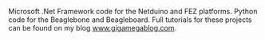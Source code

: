 Microsoft .Net Framework code for the Netduino and FEZ platforms. Python code for the Beaglebone and Beagleboard. Full tutorials for these projects can be found on my blog www.gigamegablog.com.